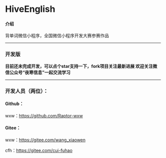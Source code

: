# HiveEnglish

#### 介绍
背单词微信小程序，全国微信小程序开发大赛参赛作品

------
### 开发版
 **目前还未完成开发，可以点个star支持一下，fork项目关注最新进展
欢迎关注微信公众号“夜寒信息”一起交流学习** 

------
### 开发人员（两位）：
#### Github：
wxw：https://github.com/Raptor-wxw

#### Gitee：
wxw：https://gitee.com/wang_xiaowen

cfh：https://gitee.com/cui-fuhao
